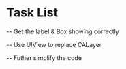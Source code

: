 
# Task List

-- Get the label & Box showing correctly

-- Use UIView to replace CALayer

-- Futher simplify the code
